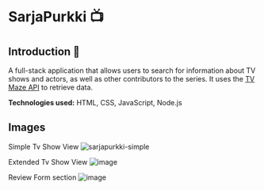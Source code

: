 # SarjaPurkki 📺

## Introduction 🧾
A full-stack application that allows users to search for information about TV shows and actors, as well as other contributors to the series. It uses the [TV Maze API](https://www.tvmaze.com/api) to retrieve data.

**Technologies used:** HTML, CSS, JavaScript, Node.js

## Images

Simple Tv Show View
![sarjapurkki-simple](https://github.com/AnnaJouppi/SarjaPurkki/assets/62011685/2da6ccfc-9ce1-4227-9ba8-9c2cf0261380)

Extended Tv Show View
![image](https://github.com/AnnaJouppi/SarjaPurkki/assets/62011685/6122b3ba-7023-4420-ac65-8857e16c6687)

Review Form section
![image](https://github.com/AnnaJouppi/SarjaPurkki/assets/62011685/b3de678d-795b-44f2-a578-b140df5063d8)
